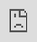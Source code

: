 ```yaml
---
title: 'Associate Professor Mariam Aljunied'
permalink: /ml/Associate-Professor-Mariam-Aljunied/
breadcrumb: 'Associate Professor Mariam Aljunied'
---
```

<html>
<head>
<style>
  img {
height:auto;
max-width:20%;
}
</style>
</head>
  <!-- Global site tag (gtag.js) - Google Ads: 726049306 -->
<script async src="https://www.googletagmanager.com/gtag/js?id=AW-726049306"></script>
<script>
  window.dataLayer = window.dataLayer || [];
  function gtag(){dataLayer.push(arguments);}
  gtag('js', new Date());

  gtag('config', 'AW-726049306');
</script>
  <body> 
  <a href="https://staging-moe-mtls.netlify.app/Sharing-Sessions/video-bahasa-melayu/" style="float:right;">Back</a>
<div class="video-container">
 <iframe src="https://player.vimeo.com/video/591913339?badge=0&amp;autopause=0&amp;player_id=0&amp;app_id=58479&amp;h=ab87fdf10e" frameborder="0" allow="autoplay; fullscreen; picture-in-picture" allowfullscreen style="position:absolute;top:0;left:0;width:100%;height:100%;" title="(10) Dr Sharifah Mariam Aljunied (Main) v51"></iframe></div><script src="https://player.vimeo.com/api/player.js"></script>
   *Video is best viewed in 1080p.<br/>
 <div class="column">
<img src="/images/ML-Mariam Aljunied.png" style="width:100%">
   </div>
    <p> <strong> Associate Professor Mariam Aljunied </strong>
<br/> Ministry of Education
    <br/>Principal Educational Psychologist <br/>
    Psychological Services Branch<br/>
    Special Educational Needs Division</p>
 
 <h4 style="color:#a3c864;">Profil </h4> 
       <p>Profesor Madya Sharifah Mariam Aljunied bertugas sebagai Pengetua Ahli Psikologi Pendidikan di Cawangan Pendidikan Keperluan Khas, Kementerian Pendidikan (MOE). Di samping itu, Profesor Madya Mariam juga merupakan Profesor Madya di Jabatan Psikologi, Universiti Nasional Singapura, dan Pejabat Kajian Pendidikan, Institut Pendidikan Kebangsaan, Universiti Teknologi Nanyang. Beliau juga merupakan Pengkaji Bersekutu di Jabatan Sains Bahasa dan Psikologi di Universiti Kolej London (UK). Dengan pengalaman lebih daripada 25 tahun sebagai ahli psikologi pendidikan bertauliah, beliau mempunyai kepakaran yang mendalam dalam bidang perkembangan kanak-kanak. Beliau telah menerajui beberapa kajian penting di peringkat nasional dalam bidang ini. Profesor Madya Mariam juga aktif dalam usaha-usaha membina kepakaran para pendidik, ahli psikologi dan ibu bapa dalam bidang psikologi kanak-kanak dan pendidikan khas.</p>
        <h4 style="color:#a3c864;">Sinopsis</h4>
       <h4 style="color:#a3c864;">Membimbing Anak-anak Berkeperluan Khas Mencapai Tahap Celik Huruf dan Komunikasi yang Fasih</h4>
       <p>
      Dewasa ini, kita sering terbaca tentang anak-anak berkeperluan khas yang semakin ramai belajar di sekolah-sekolah aliran utama, terutamanya anak-anak yang  mempunyai keadaan seperti disleksia, gangguan hiperaktif kurang tumpuan (‘attention deficit hyperactivity disorder’ atau ADHD), dan autisme ringan. Walaupun anak-anak ini menghadapi beberapa cabaran dalam pembelajaran, mereka boleh disokong untuk membina kefasihan dalam kemahiran literasi dan komunikasi yang diperlukan dalam kurikulum aliran utama. Dalam sesi perkongsian ini,  Profesor Madya Mariam Aljunied akan berkongsi kaedah dan strategi berkesan yang boleh dilakukan oleh guru di sekolah dan ibu bapa di rumah untuk merangsang perkembangan bahasa anak-anak berkeperluan khas.</p><br/>
  <h4 style="color:#a3c864;">Profile </h4>  
       <p>A/P Sharifah Mariam Aljunied is Principal Educational Psychologist at MOE. Concurrently, she is an adjunct associate professor at the Department of Psychology in NUS, and at the Office of Education Research in National Institute of Education (NIE). She is also a research associate with University College London’s Department of Psychology and Language Sciences. A Chartered Educational Psychologist for more than 25 years, she has deep expertise and experience in many aspects of child development and has led several important national research studies. She also actively builds the capacity of educators, psychologists and parents in child psychology and special education.</p>
  <h4 style="padding-top:12px;margin:10px;color:#a3c864;">Synopsis</h4>  
      <h4 style="color:#a3c864;">Helping Children with Special Needs to Develop Fluency in Literacy and Oracy Skills</h4>     
       <p>
In recent years, we often read about an increased number of children with special educational needs who are enrolled in mainstream schools. These include children with dyslexia, attention deficit hyperactivity disorder (ADHD), and mild autism. While these children do face some challenges in learning, with appropriate help, they can be supported to develop fluency in the literacy and communication skills that are needed to access the mainstream curriculum. In this sharing session, A/P Sharifah Mariam Aljunied will share effective methods and useful strategies that can be used by school teachers and parents to enhance the language development of children with special educational needs.</p>
<div class="btntop"><a href="#top" style="text-decoration:none;"><span style="color:white"><b>Top</b></span></a></div>
